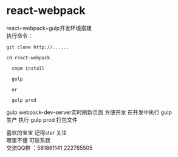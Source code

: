 # react-webpack     
react+webpack+gulp开发环境搭建    
执行命令：    
``` 
git clone http://......

```
```
cd react-webpack
```
```
  cnpm install
```

```
  gulp  
```

```
  or    
```

```
  gulp prod 
```

gulp webpack-dev-server实时刷新页面 方便开发  在开发中执行 gulp     
生产 执行 gulp prod 打包文件    

喜欢的宝宝 记得star 关注    
哪里不懂 可联系我     
交流QQ群 ：581861141    222765505
